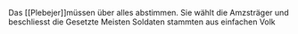 Das [[Plebejer]]müssen über alles abstimmen.
Sie wählt die Amzsträger und beschliesst die Gesetzte
Meisten Soldaten stammten aus einfachen Volk